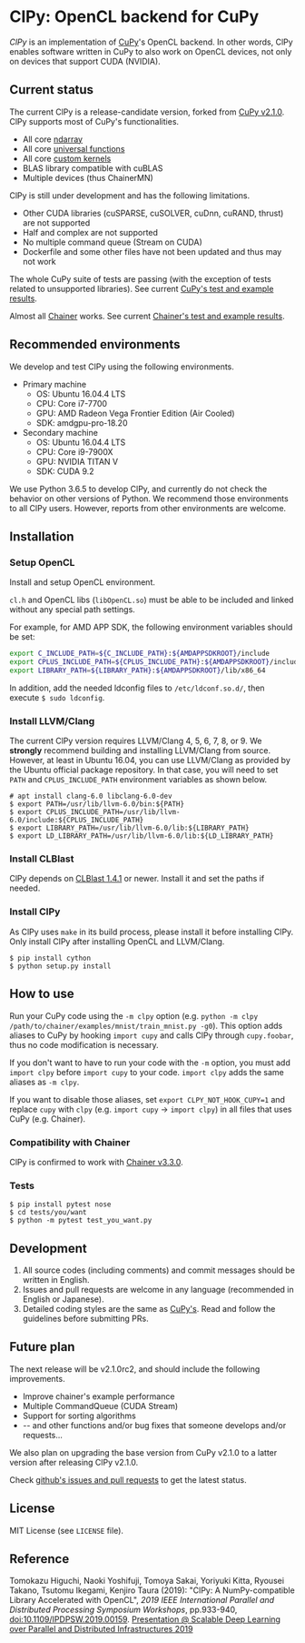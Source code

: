 # ClPy: OpenCL backend for CuPy

*ClPy* is an implementation of [CuPy](https://cupy.chainer.org/)'s OpenCL backend.
In other words, ClPy enables software written in CuPy to also work on OpenCL devices, not only on devices that support CUDA (NVIDIA).

## Current status

The current ClPy is a release-candidate version, forked from [CuPy v2.1.0](https://github.com/cupy/cupy/releases/tag/v2.1.0).
ClPy supports most of CuPy's functionalities.

* All core [ndarray](https://docs-cupy.chainer.org/en/v2.5.0/reference/ndarray.html)
* All core [universal functions](https://docs-cupy.chainer.org/en/v2.5.0/reference/ufunc.html)
* All core [custom kernels](https://docs-cupy.chainer.org/en/v2.5.0/reference/kernel.html)
* BLAS library compatible with cuBLAS
* Multiple devices (thus ChainerMN)

ClPy is still under development and has the following limitations.

* Other CUDA libraries (cuSPARSE, cuSOLVER, cuDnn, cuRAND, thrust) are not supported
* Half and complex are not supported
* No multiple command queue (Stream on CUDA)
* Dockerfile and some other files have not been updated and thus may not work

The whole CuPy suite of tests are passing (with the exception of tests related to unsupported libraries). See current [CuPy's test and example results](https://github.com/fixstars/ClPy/wiki/cupy_test_example_results).

Almost all [Chainer](https://chainer.org/) works.
See current [Chainer's test and example results](https://github.com/fixstars/ClPy/wiki/chainer_test_example_results).

## Recommended environments

We develop and test ClPy using the following environments.

* Primary machine
	* OS: Ubuntu 16.04.4 LTS
	* CPU: Core i7-7700
	* GPU: AMD Radeon Vega Frontier Edition (Air Cooled)
	* SDK: amdgpu-pro-18.20
* Secondary machine
	* OS: Ubuntu 16.04.4 LTS
	* CPU: Core i9-7900X
	* GPU: NVIDIA TITAN V
	* SDK: CUDA 9.2

We use Python 3.6.5 to develop ClPy, and currently do not check the behavior on other versions of Python.
We recommend those environments to all ClPy users. However, reports from other environments are welcome.

## Installation

### Setup OpenCL

Install and setup OpenCL environment.

`cl.h` and OpenCL libs (`libOpenCL.so`) must be able to be included and linked without any special path settings.

For example, for AMD APP SDK, the following environment variables should be set:

```sh
export C_INCLUDE_PATH=${C_INCLUDE_PATH}:${AMDAPPSDKROOT}/include
export CPLUS_INCLUDE_PATH=${CPLUS_INCLUDE_PATH}:${AMDAPPSDKROOT}/include
export LIBRARY_PATH=${LIBRARY_PATH}:${AMDAPPSDKROOT}/lib/x86_64
```

In addition, add the needed ldconfig files to `/etc/ldconf.so.d/`, then execute `$ sudo ldconfig`.

### Install LLVM/Clang

The current ClPy version requires LLVM/Clang 4, 5, 6, 7, 8, or 9.
We **strongly** recommend building and installing LLVM/Clang from source.
However, at least in Ubuntu 16.04, you can use LLVM/Clang as provided by the Ubuntu official package repository.
In that case, you will need to set `PATH` and `CPLUS_INCLUDE_PATH` environment variables as shown below.

```console
# apt install clang-6.0 libclang-6.0-dev
$ export PATH=/usr/lib/llvm-6.0/bin:${PATH}
$ export CPLUS_INCLUDE_PATH=/usr/lib/llvm-6.0/include:${CPLUS_INCLUDE_PATH}
$ export LIBRARY_PATH=/usr/lib/llvm-6.0/lib:${LIBRARY_PATH}
$ export LD_LIBRARY_PATH=/usr/lib/llvm-6.0/lib:${LD_LIBRARY_PATH}
```

### Install CLBlast

ClPy depends on [CLBlast 1.4.1](https://github.com/CNugteren/CLBlast/releases/tag/1.4.1) or newer.
Install it and set the paths if needed.

### Install ClPy

As ClPy uses `make` in its build process, please install it before installing ClPy.
Only install ClPy after installing OpenCL and LLVM/Clang.

```console
$ pip install cython
$ python setup.py install
```

## How to use

Run your CuPy code using the `-m clpy` option (e.g. `python -m clpy /path/to/chainer/examples/mnist/train_mnist.py -g0`).
This option adds aliases to CuPy by hooking `import cupy` and calls ClPy through `cupy.foobar`, thus no code modification is necessary.

If you don't want to have to run your code with the `-m` option, you must add `import clpy` before `import cupy` to your code.
`import clpy` adds the same aliases as `-m clpy`.

If you want to disable those aliases, set `export CLPY_NOT_HOOK_CUPY=1` and replace `cupy` with `clpy` (e.g. `import cupy` -> `import clpy`) in all files that uses CuPy (e.g. Chainer).

### Compatibility with Chainer

ClPy is confirmed to work with [Chainer v3.3.0](https://github.com/chainer/chainer/tree/v3.3.0).

### Tests

```console
$ pip install pytest nose
$ cd tests/you/want
$ python -m pytest test_you_want.py
```

## Development

1. All source codes (including comments) and commit messages should be written in English.
2. Issues and pull requests are welcome in any language (recommended in English or Japanese).
3. Detailed coding styles are the same as [CuPy's](https://docs-cupy.chainer.org/en/stable/contribution.html#coding-guidelines). Read and follow the guidelines before submitting PRs.

## Future plan

The next release will be v2.1.0rc2, and should include the following improvements.

* Improve chainer's example performance
* Multiple CommandQueue (CUDA Stream)
* Support for sorting algorithms
* -- and other functions and/or bug fixes that someone develops and/or requests...

We also plan on upgrading the base version from CuPy v2.1.0 to a latter version after releasing ClPy v2.1.0.

Check [github's issues and pull requests](https://github.com/fixstars/clpy/issues) to get the latest status.

## License

MIT License (see `LICENSE` file).

## Reference

Tomokazu Higuchi, Naoki Yoshifuji, Tomoya Sakai, Yoriyuki Kitta, Ryousei Takano, Tsutomu Ikegami, Kenjiro Taura (2019): "ClPy: A NumPy-compatible Library Accelerated with OpenCL", *2019 IEEE International Parallel and Distributed Processing Symposium Workshops*, pp.933-940, [doi:10.1109/IPDPSW.2019.00159](https://doi.org/10.1109/IPDPSW.2019.00159). [Presentation @ Scalable Deep Learning over Parallel and Distributed Infrastructures 2019](https://docs.google.com/presentation/d/1UtZgK9La7Pz_3Qwm2hXg13TwkvKuCSLlKsGebBXY2EA)
